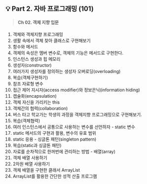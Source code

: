 ## 💡 Part 2. 자바 프로그래밍 (101)

>#### Ch 02. 객체 지향 입문
1. 객체와 객체지향 프로그래밍
2. 생활 속에서 객체 찾아 클래스로 구현해보기
3. 함수와 메서드
4. 객체의 속성은 멤버 변수로, 객체의 기능은 메서드로 구현한다.
5. 인스턴스 생성과 힙 메모리
6. 생성자(constructor)
7. 여러가지 생성자를 정의하는 생성자 오버로딩(overloading)
8. 복습(객체구현하기)
9. 참조 자료형 변수
10. 접근 제어 지시자(access modifier)와 정보은닉(information hiding)
11. 캡슐화(encapsulation)
12. 객체 자신을 가리키는 this
13. 객체간의 협력(collaboration)
14. 버스 타고 학교가는 학생의 과정을 객체지향 프로그래밍으로 구현해보기.
15. 복습(객체협력)
16. 여러 인스턴스에서 공통으로 사용하는 변수를 선언하자 - static 변수
17. static 메서드의 구현과 활용, 변수의 유효 범위
18. static 응용 - 싱글톤 패턴(singleton pattern)
19. 복습(static과 싱글톤 패턴)
20. 자료를 순차적으로 한꺼번에 관리하는 방법 - 배열(array)
21. 객체 배열 사용하기
22. 2차원 배열 사용하기
23. 객체 배열을 구현한 클래서 ArrayList
24. ArrayList를 활용한 간단한 성적 산출 프로그램
